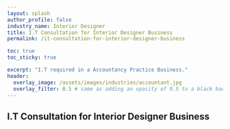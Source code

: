 ```yaml
---
layout: splash 
author_profile: false 
industry_name: Interior Designer
title: I.T Consultation for Interior Designer Business
permalink: /it-consultation-for-interior-designer-business

toc: true
toc_sticky: true

excerpt: "I.T required in a Accountancy Practice Business."
header:
  overlay_image: /assets/images/industries/accountant.jpg
  overlay_filter: 0.5 # same as adding an opacity of 0.5 to a black background
---
```


## I.T Consultation for Interior Designer Business